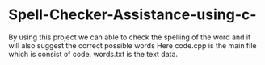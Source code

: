 # Spell-Checker-Assistance-using-c-
By using this project we can able to check the spelling of the word and it will also suggest the correct possible words
Here code.cpp is the main file which is consist of code.
words.txt is the text data.
